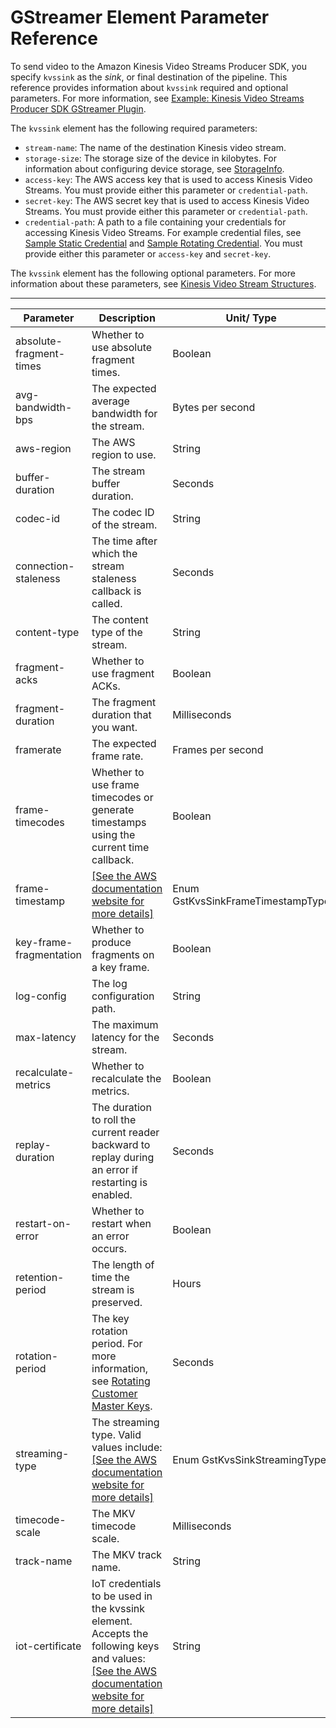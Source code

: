 # GStreamer Element Parameter Reference<a name="examples-gstreamer-plugin-parameters"></a>

To send video to the Amazon Kinesis Video Streams Producer SDK, you specify `kvssink` as the *sink*, or final destination of the pipeline\. This reference provides information about `kvssink` required and optional parameters\. For more information, see [Example: Kinesis Video Streams Producer SDK GStreamer Plugin](examples-gstreamer-plugin.md)\.

The `kvssink` element has the following required parameters:
+ `stream-name`: The name of the destination Kinesis video stream\.
+ `storage-size`: The storage size of the device in kilobytes\. For information about configuring device storage, see [StorageInfo](producer-reference-structures-producer.md#producer-reference-structures-producer-storageinfo)\.
+ `access-key`: The AWS access key that is used to access Kinesis Video Streams\. You must provide either this parameter or `credential-path`\.
+ `secret-key`: The AWS secret key that is used to access Kinesis Video Streams\. You must provide either this parameter or `credential-path`\.
+ `credential-path`: A path to a file containing your credentials for accessing Kinesis Video Streams\. For example credential files, see [Sample Static Credential](https://github.com/awslabs/amazon-kinesis-video-streams-producer-sdk-cpp/blob/master/kinesis-video-gstreamer-plugin/sample_static_credential) and [Sample Rotating Credential](https://github.com/awslabs/amazon-kinesis-video-streams-producer-sdk-cpp/blob/master/kinesis-video-gstreamer-plugin/sample_rotating_credential)\. You must provide either this parameter or `access-key` and `secret-key`\.

The `kvssink` element has the following optional parameters\. For more information about these parameters, see [Kinesis Video Stream Structures](producer-reference-structures-stream.md)\.


****  

| Parameter | Description | Unit/ Type | Default | 
| --- | --- | --- | --- | 
| absolute\-fragment\-times | Whether to use absolute fragment times\. | Boolean | true | 
| avg\-bandwidth\-bps | The expected average bandwidth for the stream\.  | Bytes per second | 4194304 | 
| aws\-region | The AWS region to use\. | String | us\-west\-2 | 
| buffer\-duration | The stream buffer duration\.  | Seconds | 180 | 
| codec\-id | The codec ID of the stream\. | String | "V\_MPEG4/ISO/AVC" | 
| connection\-staleness | The time after which the stream staleness callback is called\. | Seconds | 60 | 
| content\-type | The content type of the stream\. | String | "video/h264" | 
| fragment\-acks | Whether to use fragment ACKs\. | Boolean | true | 
| fragment\-duration | The fragment duration that you want\. | Milliseconds | 2000 | 
| framerate | The expected frame rate\. | Frames per second | 25 | 
| frame\-timecodes | Whether to use frame timecodes or generate timestamps using the current time callback\.  | Boolean | true | 
| frame\-timestamp |  [\[See the AWS documentation website for more details\]](http://docs.aws.amazon.com/kinesisvideostreams/latest/dg/examples-gstreamer-plugin-parameters.html)  | Enum GstKvsSinkFrameTimestampType | default\-timestamp | 
| key\-frame\-fragmentation | Whether to produce fragments on a key frame\. | Boolean | true | 
| log\-config | The log configuration path\. | String | "\./kvs\_log\_configuration" | 
| max\-latency | The maximum latency for the stream\. | Seconds | 60 | 
| recalculate\-metrics | Whether to recalculate the metrics\. | Boolean | true | 
| replay\-duration | The duration to roll the current reader backward to replay during an error if restarting is enabled\. | Seconds | 40 | 
| restart\-on\-error | Whether to restart when an error occurs\. | Boolean | true | 
| retention\-period | The length of time the stream is preserved\. | Hours | 2 | 
| rotation\-period | The key rotation period\. For more information, see [Rotating Customer Master Keys](https://docs.aws.amazon.com/kms/latest/developerguide/rotate-keys.html)\. | Seconds | 2400 | 
| streaming\-type | The streaming type\. Valid values include: [\[See the AWS documentation website for more details\]](http://docs.aws.amazon.com/kinesisvideostreams/latest/dg/examples-gstreamer-plugin-parameters.html) | Enum GstKvsSinkStreamingType | 0: real time | 
| timecode\-scale | The MKV timecode scale\. | Milliseconds | 1 | 
| track\-name | The MKV track name\. | String | "kinesis\_video" | 
| iot\-certificate | IoT credentials to be used in the kvssink element\. Accepts the following keys and values: [\[See the AWS documentation website for more details\]](http://docs.aws.amazon.com/kinesisvideostreams/latest/dg/examples-gstreamer-plugin-parameters.html)  | String | None | 